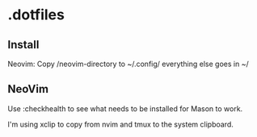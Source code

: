 # .dotfiles

## Install
Neovim: Copy /neovim-directory to ~/.config/
everything else goes in ~/

## NeoVim
Use :checkhealth to see what needs to be installed for Mason to work.

I'm using xclip to copy from nvim and tmux to the system clipboard.
